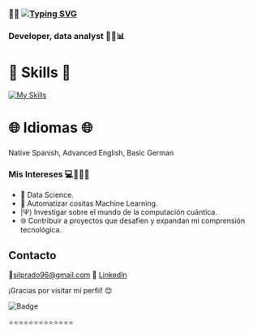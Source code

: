 

###  👋👩 [![Typing SVG](https://readme-typing-svg.demolab.com?font=Russo+One&pause=1000&color=F776C0&background=FFD8C900&random=false&width=435&lines=Hi+there!+I'm+Silvina+Prado+)](https://git.io/typing-svg)
### Developer, data analyst 👩‍💻📊

# 🚀 Skills 🚀
[![My Skills](https://skillicons.dev/icons?i=py,r,java,js,css,html,mongodb,mysql,postgres,aws,googlecloud)](https://skillicons.dev)


# 🌐 Idiomas 🌐
###
Native Spanish, Advanced English, Basic German
###

### Mis Intereses 💻🤖🎨🎸

- 🚀 Data Science.
- 🤖 Automatizar cositas Machine Learning.
- |Ψ⟩ Investigar sobre el mundo de la computación cuántica.
- 🌐 Contribuir a proyectos que desafíen y expandan mi comprensión tecnológica.

## Contacto 
📩silprado96@gmail.com
🔗&nbsp;[LinkedIn](https://www.linkedin.com/in/silvina-prado-a87155226/)


¡Gracias por visitar mi perfil! 😊

![Badge](https://hitscounter.dev/api/hit?url=https%3A%2F%2Fgithub.com%2FSilPrad0&label=visits&icon=github&color=%23ea868f)

⭐⭐⭐⭐⭐⭐⭐⭐⭐⭐⭐⭐⭐
